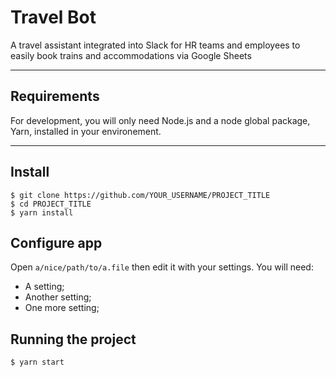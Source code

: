 # Travel Bot

A travel assistant integrated into Slack for HR teams and employees to easily book trains and accommodations via Google Sheets

---
## Requirements

For development, you will only need Node.js and a node global package, Yarn, installed in your environement.

---

## Install

    $ git clone https://github.com/YOUR_USERNAME/PROJECT_TITLE
    $ cd PROJECT_TITLE
    $ yarn install

## Configure app

Open `a/nice/path/to/a.file` then edit it with your settings. You will need:

- A setting;
- Another setting;
- One more setting;

## Running the project

    $ yarn start
